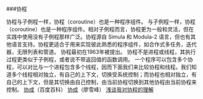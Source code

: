 ###协程

协程与子例程一样，协程（coroutine）也是一种程序组件。
与子例程一样，协程（coroutine）也是一种程序组件。相对子例程而言，协程更为一般和灵活，但在实践中使用没有子例程那样广泛。协程源自 Simula 和 Modula-2 语言，但也有其他语言支持。协程更适合于用来实现彼此熟悉的程序组件，如合作式多任务，迭代器，无限列表和管道。 协程最初在1963年被提出。
协程不是进程或线程，其执行过程更类似于子例程，或者说不带返回值的函数调用。
一个程序可以包含多个协程，可以对比与一个进程包含多个线程，因而下面我们来比较协程和线程。我们知道多个线程相对独立，有自己的上下文，切换受系统控制；而协程也相对独立，有自己的上下文，但是其切换由自己控制，由当前协程切换到其他协程由当前协程来控制。
[协成](http://baike.baidu.com/link?url=xuoY1kyHm-ZfB--u_BYw7OsESE2maij6y_3ppuuPGtBUB9e9bH7YM0AHHHgvue0-SXz5leUIQIGUh_9kXyiNsa)（百度百科）
[协成](http://www.liaoxuefeng.com/wiki/001374738125095c955c1e6d8bb493182103fac9270762a000/0013868328689835ecd883d910145dfa8227b539725e5ed000)（廖雪峰）
[浅谈我对协程的理解](http://www.wfuyu.com/mvc/21648.html)
